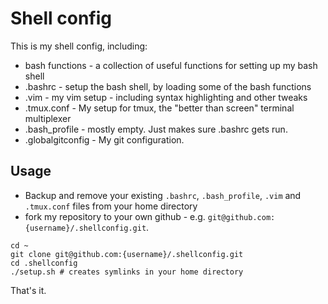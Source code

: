 Shell config
===

This is my shell config, including:

- bash functions - a collection of useful functions for setting up my bash shell
- .bashrc - setup the bash shell, by loading some of the bash functions
- .vim - my vim setup - including syntax highlighting and other tweaks
- .tmux.conf - My setup for tmux, the "better than screen" terminal multiplexer
- .bash_profile - mostly empty. Just makes sure .bashrc gets run.
- .globalgitconfig - My git configuration.

Usage
---

- Backup and remove your existing `.bashrc`, `.bash_profile`, `.vim` and `.tmux.conf` files from your home directory
- fork my repository to your own github - e.g. `git@github.com:{username}/.shellconfig.git`.

```
cd ~
git clone git@github.com:{username}/.shellconfig.git
cd .shellconfig
./setup.sh # creates symlinks in your home directory
```

That's it.

